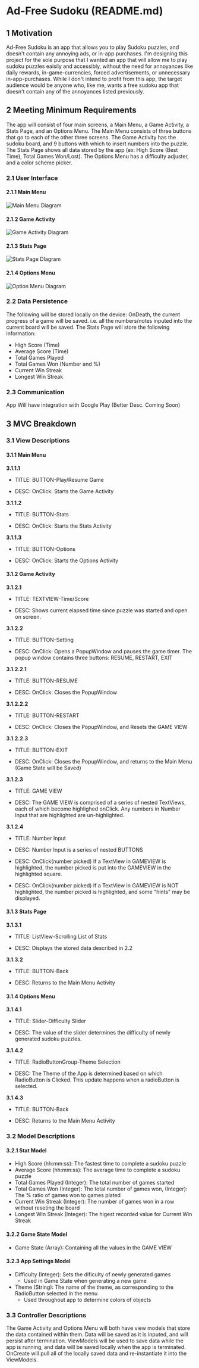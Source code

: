 # Ad-Free Sudoku (README.md)

## 1 Motivation
Ad-Free Sudoku is an app that allows you to play Sudoku puzzles, and doesn't contain any annoying ads, or in-app purchases. 
I'm designing this project for the sole purpose that I wanted an app that will allow me to play sudoku puzzles eaisily and accessibly,
without the need for annoyances like daily rewards, in-game-currencies, forced advertisements, or unnecessary in-app-purchases.
While I don't intend to profit from this app, the target audience would be anyone who, like me, wants a free sudoku app that doesn't contain
any of the annoyances listed previously.

## 2 Meeting Minimum Requirements
The app will consist of four main screens, a Main Menu, a Game Activity, a Stats Page, and an Options Menu.
The Main Menu consists of three buttons that go to each of the other three screens.
The Game Activity has the sudoku board, and 9 buttons with which to insert numbers into the puzzle.
The Stats Page shows all data stored by the app (ex: High Score (Best Time), Total Games Won/Lost).
The Options Menu has a difficulty adjuster, and a color scheme picker.

### 2.1 User Interface
#### 2.1.1 Main Menu

![Main Menu Diagram](/assets/images/MainMenu.PNG)

#### 2.1.2 Game Activity

![Game Activity Diagram](/assets/images/GameActivity.PNG)

#### 2.1.3 Stats Page

![Stats Page DIagram](/assets/images/StatsPage.PNG)

#### 2.1.4 Options Menu

![Option Menu Diagram](/assets/images/OptionMenu.PNG)


### 2.2 Data Persistence
The following will be stored locally on the device:
OnDeath, the current progress of a game will be saved. i.e. all the numbers/notes inputed into the current board will be saved.
The Stats Page will store the following information:
* High Score (Time)
* Average Score (Time)
* Total Games Played
* Total Games Won (Number and %)
* Current Win Streak
* Longest Win Streak

### 2.3 Communication
App Will have integration with Google Play (Better Desc. Coming Soon)

## 3 MVC Breakdown

### 3.1 View Descriptions
#### 3.1.1 Main Menu

**3.1.1.1**

* TITLE: BUTTON-Play/Resume Game

* DESC: OnClick: Starts the Game Activity

**3.1.1.2**

* TITLE: BUTTON-Stats

* DESC: OnClick: Starts the Stats Activity

**3.1.1.3**

* TITLE: BUTTON-Options

* DESC: OnClick: Starts the Options Activity

#### 3.1.2 Game Activity

**3.1.2.1**

* TITLE: TEXTVIEW-Time/Score

* DESC: Shows current elapsed time since puzzle was started and open on screen.

**3.1.2.2**

* TITLE: BUTTON-Setting

* DESC: OnClick: Opens a PopupWindow and pauses the game timer. The popup window contains three buttons: RESUME, RESTART, EXIT

**3.1.2.2.1**

* TITLE: BUTTON-RESUME

* DESC: OnClick: Closes the PopupWindow

**3.1.2.2.2**

* TITLE: BUTTON-RESTART

* DESC: OnClick: Closes the PopupWindow, and Resets the GAME VIEW

**3.1.2.2.3**

* TITLE: BUTTON-EXIT

* DESC: OnClick: Closes the PopupWindow, and returns to the Main Menu (Game State will be Saved)

**3.1.2.3**

* TITLE: GAME VIEW

* DESC: The GAME VIEW is comprised of a series of nested TextViews, each of which become highlighed onClick. Any numbers in Number Input that are highlighted are un-highlighted.

**3.1.2.4**

* TITLE: Number Input

* DESC: Number Input is a series of nested BUTTONS

* DESC: OnClick(number picked) If a TextView in GAMEVIEW is highlighted, the number picked is put into the GAMEVIEW in the highlighted square.

* DESC: OnClick(number picked) If a TextView in GAMEVIEW is NOT highlighted, the number picked is highlighted, and some "hints" may be displayed.

#### 3.1.3 Stats Page

**3.1.3.1**

* TITLE: ListView-Scrolling List of Stats

* DESC: Displays the stored data described in 2.2

**3.1.3.2**

* TITLE: BUTTON-Back

* DESC: Returns to the Main Menu Activity

#### 3.1.4 Options Menu

**3.1.4.1**

* TITLE: Slider-Difficulty Slider

* DESC: The value of the slider determines the difficulty of newly generated sudoku puzzles.

**3.1.4.2**

* TITLE: RadioButtonGroup-Theme Selection

* DESC: The Theme of the App is determined based on which RadioButton is Clicked. This update happens when a radioButton is selected.

**3.1.4.3**

* TITLE: BUTTON-Back

* DESC: Returns to the Main Menu Activity

### 3.2 Model Descriptions

#### 3.2.1 Stat Model

* High Score (hh:mm:ss): The fastest time to complete a sudoku puzzle
* Average Score (hh:mm:ss): The average time to complete a sudoku puzzle
* Total Games Played (Integer): The total number of games started
* Total Games Won (Integer): The total number of games won, (Integer): The % ratio of games won to games plated
* Current Win Streak (Integer): The number of games won in a row without reseting the board
* Longest Win Streak (Integer): The higest recorded value for Current Win Streak

#### 3.2.2 Game State Model

* Game State (Array<Integers>): Containing all the values in the GAME VIEW
  
#### 3.2.3 App Settings Model
  
* Difficulty (Integer): Sets the dificulty of newly generated games
  * Used in Game State when generating a new game
* Theme (String): The name of the theme, as corresponding to the RadioButton selected in the menu
  * Used throughout app to determine colors of objects

### 3.3 Controller Descriptions
The Game Activity and Options Menu will both have view models that store the data contained within them. 
Data will be saved as it is inputed, and will persist after termination.
ViewModels will be used to save data while the app is running, and data will be saved locally when the app is terminated.
OnCreate will pull all of the locally saved data and re-instantiate it into the ViewModels.
